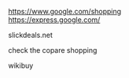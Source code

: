 

https://www.google.com/shopping      
https://express.google.com/   
  
slickdeals.net   
 
check the copare shopping 

wikibuy      


